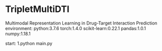 # TripletMultiDTI
Multimodal Representation Learning in Drug-Target Interaction Prediction
environment: python:3.7.6 torch:1.4.0 scikit-learn:0.22.1 pandas:1.0.1 numpy:1.18.1

start: 1.python main.py
